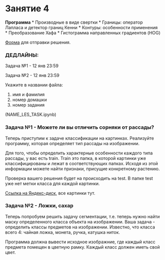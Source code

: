 # Занятие 4

**Программа**
	* Производные в виде свертки
	* Границы: оператор Лапласа и детектор границ Кенни
	* Контуры: особенности применения
	* Преобразование Хафа
    * Гистограмма направленных градиентов (HOG)

[Форма](https://forms.gle/UyR1iCyV37gaJz3T9) для отправки решения.

### ДЕДЛАЙНЫ:

Задача №1 - 12 янв 23:59

Задача №2 - 12 янв 23:59

Укажите в названии файла: 
1. имя и фамилия
2. номер домашки
3. номер задания

(NAME_LES_TASK.ipynb)

### Задача №1 - Можете ли вы отличить сорняки от рассады?

Теперь приступим к задаче классификации на картинках. Реализуйте программу, которая определяет тип рассады на изображении. 

Для того, чтобы определить характерные особенности каждого типа рассады, у вас есть train. Train это папка, в которой картинки уже классифицированы и лежат в соответствующих папках. Исходя из этой информации можете найти признаки, присущие конкретному растению.

Проверка вашего решения будет на происходить на test. В папке test уже нет метки класса для каждой картинки. 

[Ссылка на Яндекс-диск](https://yadi.sk/d/0Zzp0klXT0iRmA), все картинки тут.

### Задача №2 - Ложки, сахар

Теперь попробуем решить задачу сегментации, т.е. теперь нужно найти маску определенного класса объекта на изображении. Ваша задача - определить классы предметов на изображении. Известно, что класса всего 4: чайная ложка, монета, ручка, катушка ниток.

Программа должна вывести исходное изображние, где каждый класс предмета помещен в цветную рамку. Каждый класс должен иметь свой цвет.
